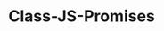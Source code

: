 # Class-JS-Promises

<script src="https://gist.github.com/bradwestfall/c87fb32047247eac899b.js"></script>
